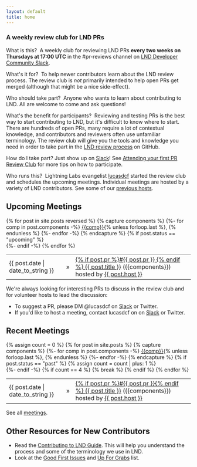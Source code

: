 ```yaml
---
layout: default
title: home
---
```

### A weekly review club for LND PRs

<span class="question">What is this?</span> &nbsp;A weekly club for reviewing
LND PRs **every two weeks on Thursdays at 17:00 UTC** in the #pr-reviews channel on [LND Developer Community Slack](https://lightning.engineering/slack.html).

<span class="question">What's it for?</span> &nbsp;To help newer contributors
learn about the LND review process. The review club is *not* primarily
intended to help open PRs get merged (although that might be a nice
side-effect).

<span class="question">Who should take part?</span> &nbsp;Anyone who wants to
learn about contributing to LND. All are welcome to come and ask
questions!

<span class="question">What's the benefit for participants?</span>
&nbsp;Reviewing and testing PRs is the best way to start contributing to LND,
but it's difficult to know where to start. There are hundreds of open PRs,
many require a lot of contextual knowledge, and contributors and reviewers often
use unfamiliar terminology. The review club will give you the tools and
knowledge you need in order to take part in the [LND review
process](https://github.com/lightningnetwork/lnd/blob/master/docs/code_contribution_guidelines.md#code-review)
on GitHub.

<span class="question">How do I take part?</span> Just show up on [Slack](https://lightning.engineering/slack.html)! See
[Attending your first PR Review Club](/your-first-meeting) 
for more tips on how to participate.

<span class="question">Who runs this?</span> &nbsp;Lightning Labs evangelist
[lucasdcf](https://github.com/lucasdcf) started the review club and schedules
the upcoming meetings. Individual meetings are hosted by a variety of LND
contributors. See some of our [previous hosts](/meetings-hosts/).

## Upcoming Meetings


<table>
{% for post in site.posts reversed %}
  {% capture components %}
  {%- for comp in post.components -%}
    <a href="/meetings-components/#{{comp}}">{{comp}}</a>{% unless forloop.last %}, {% endunless %}
  {%- endfor -%}
  {% endcapture %}
  {% if post.status == "upcoming" %}
    <tr>
      <div class="home-posts-post">
        <td class="Home-posts-post-date">{{ post.date | date_to_string }}</td>
        <td class="Home-posts-post-arrow">&raquo;</td>
        <td><a class="Home-posts-post-title" href="{{ post.url }}">{% if post.pr %}#{{ post.pr }} {% endif %} {{ post.title }}</a>
        ({{components}})
        <span class="host">hosted by
        <a class="host" href="/meetings-hosts/#{{post.host}}">{{ post.host }}</a>
        </span></td>
      </div>
    </tr>
  {%- endif -%}
{% endfor %}
</table>

We're always looking for interesting PRs to discuss in the review club and for
volunteer hosts to lead the discussion:

- To suggest a PR, please DM @lucasdcf on [Slack](https://lightning.engineering/slack.html) or Twitter.
- If you'd like to host a meeting, contact lucasdcf on on [Slack](https://lightning.engineering/slack.html) or Twitter.

## Recent Meetings

<table>
{% assign count = 0 %}
{% for post in site.posts %}
  {% capture components %}
  {%- for comp in post.components -%}
    <a href="/meetings-components/#{{comp}}">{{comp}}</a>{% unless forloop.last %}, {% endunless %}
  {%- endfor -%}
  {% endcapture %}
  {% if post.status == "past" %}
    {% assign count = count | plus: 1 %}
    <tr>
      <div class="home-posts-post">
        <td class="Home-posts-post-date">{{ post.date | date_to_string }}</td>
        <td class="Home-posts-post-arrow">&raquo;</td>
        <td><a class="Home-posts-post-title" href="{{ post.url }}">{% if post.pr %}#{{ post.pr }}{% endif %} {{ post.title }}</a>
        ({{components}})
        <span class="host">hosted by <a class="host" href="/meetings-hosts/#{{post.host}}">{{ post.host }}</a></span></td>
      </div>
    </tr>
  {%- endif -%}
  {% if count == 4 %}
    {% break %}
  {% endif %}
{% endfor %}
</table>

See all [meetings](/meetings/).

## Other Resources for New Contributors

- Read the [Contributing to LND
  Guide](https://github.com/lightningnetwork/lnd/blob/master/docs/code_contribution_guidelines.md). This
  will help you understand the process and some of the terminology we use in
  LND.
- Look at the [Good First
  Issues](https://github.com/lightningnetwork/lnd/labels/good%20first%20issue)
  and [Up For
  Grabs](https://github.com/lightningnetwork/lnd/labels/up%20for%20grabs)
  list.
